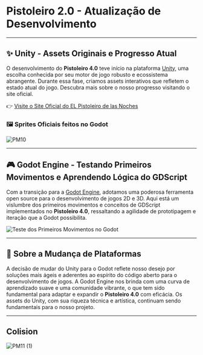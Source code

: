 # Pistoleiro 2.0 - Atualização de Desenvolvimento

---

## :sparkles: Unity - Assets Originais e Progresso Atual

O desenvolvimento do **Pistoleiro 4.0** teve início na plataforma [Unity](https://unity.com), uma escolha conhecida por seu motor de jogo robusto e ecossistema abrangente. Durante essa fase, criamos assets interativos que refletem o estado atual do jogo. Descubra mais sobre o nosso progresso visitando o site oficial.

:point_right: [Visite o Site Oficial do EL Pistoleiro de las Noches](https://game.willdev.com.br/)

### :framed_picture: Sprites Oficiais feitos no Godot

![PM10](https://github.com/MestreWilll/Pistoleiro4.0Aprendendo-Godot/assets/87247824/7f4db464-9fab-4fad-a0f1-ac9ee9b28df3)

---

## :video_game: Godot Engine - Testando Primeiros Movimentos e Aprendendo Lógica do GDScript

Com a transição para a [Godot Engine](https://godotengine.org), adotamos uma poderosa ferramenta open source para o desenvolvimento de jogos 2D e 3D. Aqui está um vislumbre dos primeiros movimentos e conceitos de GDScript implementados no **Pistoleiro 4.0**, ressaltando a agilidade de prototipagem e iteração que a Godot possibilita.

![Teste dos Primeiros Movimentos no Godot](https://github.com/MestreWilll/Pistoleiro4.0Aprendendo-Godot/assets/87247824/6072d09f-30e6-43b4-a62e-e9057b0a0235)

---

## :twisted_rightwards_arrows: Sobre a Mudança de Plataformas

A decisão de mudar do Unity para o Godot reflete nosso desejo por soluções mais ágeis e aderentes ao espírito do código aberto para o desenvolvimento de jogos. A Godot Engine nos brinda com uma curva de aprendizado suave e uma comunidade vibrante, o que tem sido fundamental para adaptar e expandir o **Pistoleiro 4.0** com eficácia. Os assets do Unity, com sua riqueza técnica e artística, continuam sendo fundamentais para o nosso projeto.

---------

## Colision

![PM11 (1)](https://github.com/MestreWilll/GodotV4-Learning-ElPistoleiroGame/assets/87247824/05dd1faf-f4f6-48ab-9ea1-32504b21e944)



